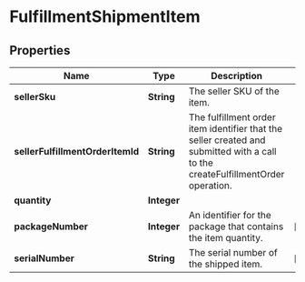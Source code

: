 # FulfillmentShipmentItem

## Properties
Name | Type | Description | Notes
------------ | ------------- | ------------- | -------------
**sellerSku** | **String** | The seller SKU of the item. | 
**sellerFulfillmentOrderItemId** | **String** | The fulfillment order item identifier that the seller created and submitted with a call to the createFulfillmentOrder operation. | 
**quantity** | **Integer** |  | 
**packageNumber** | **Integer** | An identifier for the package that contains the item quantity. |  [optional]
**serialNumber** | **String** | The serial number of the shipped item. |  [optional]
